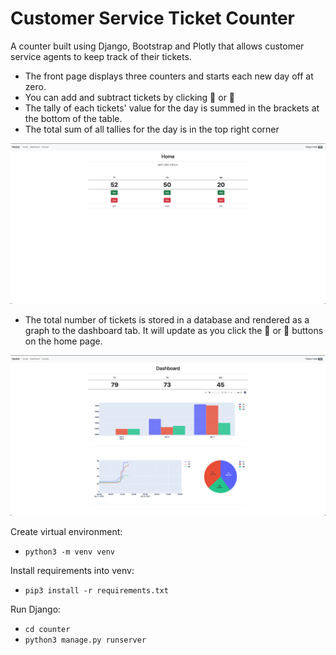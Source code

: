 # Customer Service Ticket Counter

A counter built using Django, Bootstrap and Plotly that allows customer service agents to keep track of their tickets.
- The front page displays three counters and starts each new day off at zero.
- You can add and subtract tickets by clicking 🔼 or 🔽
- The tally of each tickets' value for the day is summed in the brackets at the bottom of the table.
- The total sum of all tallies for the day is in the top right corner

![alt text](https://github.com/emiledurham/counter/blob/main/Screen%20Shot%202021-04-07%20at%2015.05.54.png)

- The total number of tickets is stored in a database and rendered as a graph to the dashboard tab.
It will update as you click the 🔼 or 🔽 buttons on the home page.

![alt text](https://github.com/emiledurham/counter/blob/main/Screen%20Shot%202021-04-07%20at%2015.05.25.png)

Create virtual environment:
- `python3 -m venv venv`

Install requirements into venv:
- `pip3 install -r requirements.txt`

Run Django:
- `cd counter`
- `python3 manage.py runserver`
